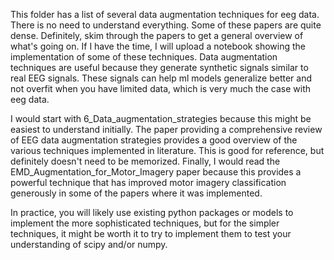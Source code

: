 This folder has a list of several data augmentation techniques for eeg data. 
There is no need to understand everything. 
Some of these papers are quite dense. 
Definitely, skim through the papers to get a general overview of what's going on. 
If I have the time, I will upload a notebook showing the implementation of some of these techniques. 
Data augmentation techniques are useful because they generate synthetic signals similar to real EEG signals. 
These signals can help ml models generalize better and not overfit when you have limited data, 
which is very much the case with eeg data. 

I would start with 6_Data_augmentation_strategies because this might be easiest to understand initially. 
The paper providing a comprehensive review of EEG data augmentation strategies provides a good overview of the various techniques implemented in literature. This is good for reference, but definitely doesn't need to be memorized. Finally, I would read the EMD_Augmentation_for_Motor_Imagery paper because this provides a powerful technique that has improved motor imagery classification generously in some of the papers where it was implemented. 

In practice, you will likely use existing python packages or models to implement the more sophisticated techniques, but for the simpler techniques, it might be worth it to try to implement them to test your understanding of scipy and/or numpy. 
